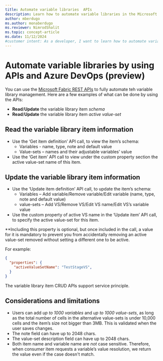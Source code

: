 ```yaml
---
title: Automate variable libraries  APIs
description: Learn how to automate variable libraries in the Microsoft Fabric Application lifecycle management (ALM) tool, by using APIs.
author: mberdugo
ms.author: monaberdugo
ms.reviewer: NimrodShalit
ms.topic: concept-article
ms.date: 11/12/2024
#customer intent: As a developer, I want to learn how to automate variable libraries in the Microsoft Fabric Application lifecycle management (ALM) tool, by using APIs, so that I can manage my content lifecycle.
---
```


# Automate variable libraries by using APIs and Azure DevOps (preview)

You can use the [Microsoft Fabric REST APIs](/rest/api/fabric/articles/using-fabric-apis) to fully automate teh variable library management. Here are a few examples of what can be done by using the APIs:

* **Read**/**Update** the variable library item *schema*
* **Read**/**Update** the variable library item *active value-set*

## Read the variable library item information

* Use the ‘Get item definition’ API call, to view the item’s schema:
  * Variables - name, type, note and default value
  * Value-sets – names and their adjustable variables’ value
* Use the ‘Get item’ API call to view under the custom property section the active value-set name of this item.

## Update the variable library item information

* Use the ‘Update item definition’ API call, to update the item’s schema:
  * Variables – Add variable/Remove variable/Edit variable (name, type, note and default value)
  * value-sets – Add VS/Remove VS/Edit VS name/Edit VS’s variable value
* Use the custom property of active VS name in the ‘Update item’ API call, to specify the active value-set for this item.

**Including this property is optional, but once included in the call, a value for it is mandatory to prevent you from accidentally removing an active value-set removed without setting a different one to be active.

For example:

```json
{
  "properties": {
    "activeValueSetName": "TestStageVS",
  }
}
```

The variable library item CRUD APIs support service principle.

## Considerations and limitations

* Users can add *up to 1000 variables* and *up to 1000 value-sets*, as long as the total number of cells in the alternative value-sets is under 10,000 cells and the item’s size not bigger than 3MB. This is validated when the user saves changes.
* The note field can have up to 2048 chars.
* The value-set description field can have up to 2048 chars.
* Both item name and variable name are *not* case sensitive. Therefore, when consumer item requests a variable’s value resolution, we return the value even if the case doesn't match.
